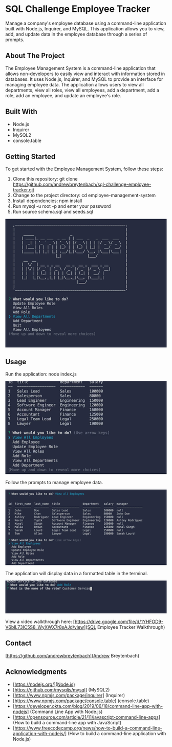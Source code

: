 # SQL Challenge Employee Tracker
Manage a company's employee database using a command-line application built with Node.js, Inquirer, and MySQL. This application allows you to view, add, and update data in the employee database through a series of prompts.

## About The Project
The Employee Management System is a command-line application that allows non-developers to easily view and interact with information stored in databases. It uses Node.js, Inquirer, and MySQL to provide an interface for managing employee data. The application allows users to view all departments, view all roles, view all employees, add a department, add a role, add an employee, and update an employee's role.

## Built With
* Node.js
* Inquirer
* MySQL2
* console.table

## Getting Started
To get started with the Employee Management System, follow these steps:

1. Clone this repository: git clone https://github.com/andrewbreytenbach/sql-challenge-employee-tracker.git
2. Change to the project directory: cd employee-management-system
3. Install dependencies: npm install
4. Run mysql -u root -p and enter your password
5. Run source schema.sql and seeds.sql

![IMAGE 1](/images/image-1.png "1")

## Usage
Run the application: node index.js

![IMAGE 2](/images/image-2.png "IMAGE 2")

Follow the prompts to manage employee data.

![IMAGE 3](/images/image-3.png "IMAGE 3")

The application will display data in a formatted table in the terminal.

![IMAGE 4](/images/image-4.png "IMAGE 4")

View a video walkthrough here: [https://drive.google.com/file/d/1YHFOD9-V6blL73IC5S8_WyXWX7r8sAJd/view](SQL Employee Tracker Walkthrough)

## Contact
[https://github.com/andrewbreytenbach](Andrew Breytenbach)

## Acknowledgments
* [https://nodejs.org/](Node.js)
* [https://github.com/mysqljs/mysql] (MySQL2)
* [https://www.npmjs.com/package/inquirer] (Inquirer)
* [https://www.npmjs.com/package/console.table] (console.table)
* [https://developer.okta.com/blog/2019/06/18/command-line-app-with-nodejs] (Command Line App with Node.js)
* [https://opensource.com/article/21/11/javascript-command-line-apps] (How to build a command-line app with JavaScript)
* [https://www.freecodecamp.org/news/how-to-build-a-command-line-application-with-nodejs/] (How to build a command-line application with Node.js)